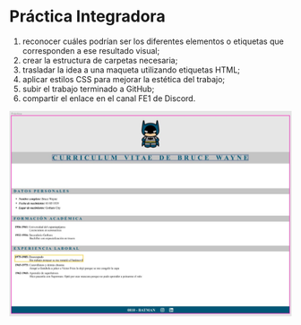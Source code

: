 # Práctica Integradora

1. reconocer cuáles podrían ser los diferentes elementos o etiquetas que corresponden a ese resultado visual;
2. crear la estructura de carpetas necesaria;
3. trasladar la idea a una maqueta utilizando etiquetas HTML;
4. aplicar estilos CSS para mejorar la estética del trabajo;
5. subir el trabajo terminado a GitHub;
6. compartir el enlace en el canal FE1 de Discord.

![my screenshot](./assets/img/myModel.jpg)